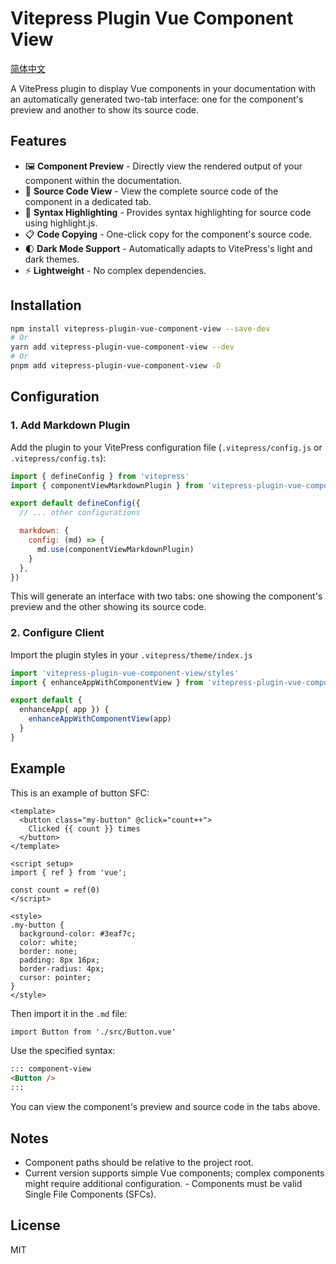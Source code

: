 # Vitepress Plugin Vue Component View

[简体中文](README-zh-CN.md)

A VitePress plugin to display Vue components in your documentation with an automatically generated two-tab interface: one for the component's preview and another to show its source code.

## Features

- 🖼️ **Component Preview** - Directly view the rendered output of your component within the documentation.
- 📝 **Source Code View** - View the complete source code of the component in a dedicated tab.
- 🎨 **Syntax Highlighting** - Provides syntax highlighting for source code using highlight.js.
- 📋 **Code Copying** - One-click copy for the component's source code.
- 🌓 **Dark Mode Support** - Automatically adapts to VitePress's light and dark themes.
- ⚡ **Lightweight** - No complex dependencies.

## Installation

```bash
npm install vitepress-plugin-vue-component-view --save-dev
# Or
yarn add vitepress-plugin-vue-component-view --dev
# Or
pnpm add vitepress-plugin-vue-component-view -D

```

## Configuration

### 1. Add Markdown Plugin

Add the plugin to your VitePress configuration file (`.vitepress/config.js` or `.vitepress/config.ts`):
```js
import { defineConfig } from 'vitepress'
import { componentViewMarkdownPlugin } from 'vitepress-plugin-vue-component-view'

export default defineConfig({
  // ... other configurations

  markdown: {
    config: (md) => {
      md.use(componentViewMarkdownPlugin)
    }
  },
})
```

This will generate an interface with two tabs: one showing the component's preview and the other showing its source code.

### 2. Configure Client

Import the plugin styles in your `.vitepress/theme/index.js`

```js
import 'vitepress-plugin-vue-component-view/styles'
import { enhanceAppWithComponentView } from 'vitepress-plugin-vue-component-view/client'

export default {
  enhanceApp{ app }) {
    enhanceAppWithComponentView(app)
  }
}
```

## Example

This is an example of button SFC:

```vue
<template>
  <button class="my-button" @click="count++">
    Clicked {{ count }} times
  </button>
</template>

<script setup>
import { ref } from 'vue';

const count = ref(0)
</script>

<style>
.my-button {
  background-color: #3eaf7c;
  color: white;
  border: none;
  padding: 8px 16px;
  border-radius: 4px;
  cursor: pointer;
}
</style>
````

Then import it in the `.md` file:

```markdown
import Button from './src/Button.vue'
```

Use the specified syntax:

```markdown
::: component-view
<Button />
:::
```

You can view the component's preview and source code in the tabs above.

## Notes

- Component paths should be relative to the project root.
- Current version supports simple Vue components; complex components might require additional configuration. - Components must be valid Single File Components (SFCs).
## License

MIT
```
